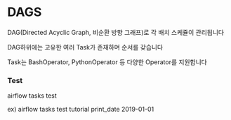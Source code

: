 # DAGS

DAG(Directed Acyclic Graph, 비순환 방향 그래프)로 각 배치 스케쥴이 관리됩니다

DAG하위에는 고유한 여러 Task가 존재하며 순서를 갖습니다

Task는 BashOperator, PythonOperator 등 다양한 Operator를 지원합니다


### Test

airflow tasks test

ex) airflow tasks test tutorial print_date 2019-01-01
